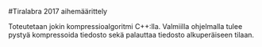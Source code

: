 #Tiralabra 2017 aihemäärittely

Toteutetaan jokin kompressioalgoritmi C++:lla. Valmiilla ohjelmalla tulee
pystyä kompressoida tiedosto sekä palauttaa tiedosto alkuperäiseen tilaan.
